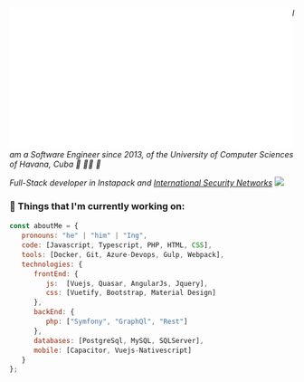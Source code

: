 <!-- Working GIF -->
<img src="https://github.com/BURNING-SOLUTIONS/reeveng/blob/master/svg.svg" alt="dev_object" align="left" width="500" height="250"><p><em>I am a Software Engineer since 2013, of the University of Computer Sciences of Havana, Cuba 💪 🧑‍💻 💪</em></p>
<p><em>Full-Stack developer in Instapack and <a href="https://isnsecurity.com/">International Security Networks</a> <img src="https://media.giphy.com/media/WUlplcMpOCEmTGBtBW/giphy.gif" width="40"></br>
</em></p></img>

### 💼  Things that I'm currently working on: 
```javascript
const aboutMe = {
   pronouns: "he" | "him" | "Ing",
   code: [Javascript, Typescript, PHP, HTML, CSS],
   tools: [Docker, Git, Azure-Devops, Gulp, Webpack],
   technologies: {
      frontEnd: {
         js:  [Vuejs, Quasar, AngularJs, Jquery],
         css: [Vuetify, Bootstrap, Material Design]
      },
      backEnd: {
         php: ["Symfony", "GraphQl", "Rest"]
      },
      databases: [PostgreSql, MySQL, SQLServer],
      mobile: [Capacitor, Vuejs-Nativescript]
   }
};
```






</br>
